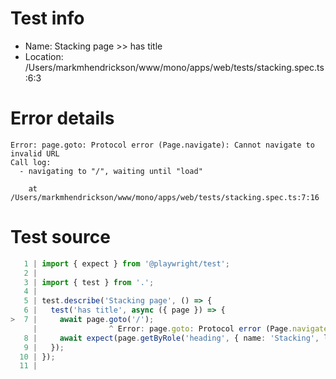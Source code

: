 # Test info

- Name: Stacking page >> has title
- Location: /Users/markmhendrickson/www/mono/apps/web/tests/stacking.spec.ts:6:3

# Error details

```
Error: page.goto: Protocol error (Page.navigate): Cannot navigate to invalid URL
Call log:
  - navigating to "/", waiting until "load"

    at /Users/markmhendrickson/www/mono/apps/web/tests/stacking.spec.ts:7:16
```

# Test source

```ts
   1 | import { expect } from '@playwright/test';
   2 |
   3 | import { test } from '.';
   4 |
   5 | test.describe('Stacking page', () => {
   6 |   test('has title', async ({ page }) => {
>  7 |     await page.goto('/');
     |                ^ Error: page.goto: Protocol error (Page.navigate): Cannot navigate to invalid URL
   8 |     await expect(page.getByRole('heading', { name: 'Stacking', level: 1 })).toBeVisible();
   9 |   });
  10 | });
  11 |
```